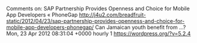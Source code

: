 Comments on: SAP Partnership Provides Openness and Choice for Mobile App Developers « PhoneGap http://j4u2.com/breadfruit-static/2012/04/23/sap-partnership-provides-openness-and-choice-for-mobile-app-developers-phonegap/ Can Jamaican youth benefit from ...? Mon, 23 Apr 2012 08:31:04 +0000  hourly   1  https://wordpress.org/?v=5.2.4
